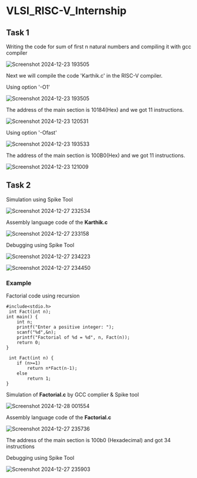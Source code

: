 # VLSI_RISC-V_Internship


## Task 1

Writing the code for sum of first n natural numbers and compiling  it with gcc compiler


![Screenshot 2024-12-23 193505](https://github.com/user-attachments/assets/c0d48825-af7e-4849-b3f0-0a79efd75959)

Next we will compile the code 'Karthik.c' in the RISC-V compiler.

Using option '-O1'


![Screenshot 2024-12-23 193505](https://github.com/user-attachments/assets/e15068fb-4d26-45e1-81f8-85d7838f133f)


The address of the main section is 10184(Hex) and we got 11 instructions.

![Screenshot 2024-12-23 120531](https://github.com/user-attachments/assets/b03f8d19-353c-4ee6-b21e-0ac9b6f14342)

Using option '-Ofast'


![Screenshot 2024-12-23 193533](https://github.com/user-attachments/assets/daf64f20-2f0b-44b6-a035-2c4b228079e9)

The address of the main section is 100B0(Hex) and we got 11 instructions.

![Screenshot 2024-12-23 121009](https://github.com/user-attachments/assets/eef49bd5-903d-4e00-bc37-c7c9c1ef08f3)


## Task 2

Simulation using Spike Tool

![Screenshot 2024-12-27 232534](https://github.com/user-attachments/assets/c94a5722-66e3-4107-af07-de7df20f0375)

Assembly language code of the  **Karthik.c**

![Screenshot 2024-12-27 233158](https://github.com/user-attachments/assets/93744059-1723-4cf5-bd5b-109b7f423fb5)

Debugging using Spike Tool

![Screenshot 2024-12-27 234223](https://github.com/user-attachments/assets/bf5c8694-9e93-4622-bf44-69272f02c9fc)

![Screenshot 2024-12-27 234450](https://github.com/user-attachments/assets/3645e820-d77c-4547-a502-322aba5bdbec)


### Example 

Factorial code using recursion

```
#include<stdio.h>
 int Fact(int n);
int main() {
    int n;
    printf("Enter a positive integer: ");
    scanf("%d",&n);
    printf("Factorial of %d = %d", n, Fact(n));
    return 0;
}

 int Fact(int n) {
    if (n>=1)
        return n*Fact(n-1);
    else
        return 1;
}
```
Simulation of  **Factorial.c** by GCC complier & Spike tool

![Screenshot 2024-12-28 001554](https://github.com/user-attachments/assets/6ec93f23-8a3a-4f55-b57a-bb292dd017e6)

Assembly language code of the  **Factorial.c**

![Screenshot 2024-12-27 235736](https://github.com/user-attachments/assets/23cb3ce1-c835-4f2f-93b0-c4905ed2d49b)

The address of the main section is 100b0 (Hexadecimal) and got 34 instructions

Debugging using Spike Tool

![Screenshot 2024-12-27 235903](https://github.com/user-attachments/assets/23326adb-5a32-4d67-8c1a-55e9ef8d28bf)

